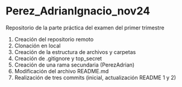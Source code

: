 # Perez_AdrianIgnacio_nov24
Repositorio de la parte práctica del examen del primer trimestre
1. Creación del repositorio remoto
2. Clonación en local
3. Creación de la estructura de archivos y carpetas
4. Creación de .gitignore y top_secret
5. Creación de una rama secundaria (PerezAdrian)
6. Modificación del archivo README.md
7. Realización de tres commits (inicial, actualización README 1 y 2)
